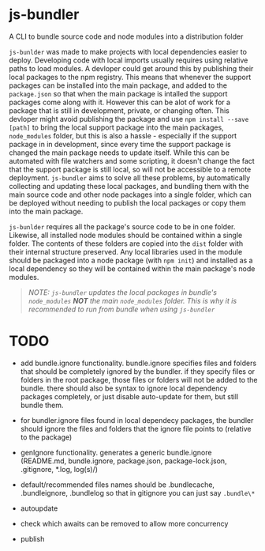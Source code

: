 # js-bundler

A CLI to bundle source code and node modules into a distribution folder

`js-bunlder` was made to make projects with local dependencies easier to deploy. Developing code with local imports usually requires using relative paths to load modules. A devloper could get around this by publishing their local packages to the npm registry. This means that whenever the support packages can be installed into the main package, and added to the `package.json` so that when the main package is intalled the support packages come along with it. However this can be alot of work for a package that is still in development, private, or changing often. This devloper might avoid publishing the package and use `npm install --save [path]` to bring the local support package into the main packages, `node_modules` folder, but this is also a hassle - especially if the support package in in development, since every time the support package is changed the main package needs to update itself. While this can be automated with file watchers and some scripting, it doesn't change the fact that the support package is still local, so will not be accessible to a remote deployment. `js-bundler` aims to solve all these problems, by automatically collecting and updating these local packages, and bundling them with the main source code and other node packages into a single folder, which can be deployed without needing to publish the local packages or copy them into the main package.

`js-bunlder` requires all the package's source code to be in one folder. Likewise, all installed node modules should be contained within a single folder. The contents of these folders are copied into the `dist` folder with their internal structure preserved. Any local libraries used in the module should be packaged into a node package (with `npm init`) and installed as a local dependency so they will be contained within the main package's node modules.

> _NOTE: `js-bundler` updates the local packages in bundle's `node_modules` **NOT** the main `node_modules` folder. This is why it is recommended to run from bundle when using `js-bundler`_

# TODO

- add bundle.ignore functionality. bundle.ignore specifies files and folders that should be completely ignored by the bundler. if they specify files or folders in the root package, those files or folders will not be added to the bundle. there should also be syntax to ignore local dependency packages completely, or just disable auto-update for them, but still bundle them.
- for bundler.ignore files found in local dependecy packages, the bundler should ignore the files and folders that the ignore file points to (relative to the package)

- genIgnore functionality. generates a generic bundle.ignore (README.md, bundle.ignore, package.json, package-lock.json, .gitignore, \*.log, log(s)/)

- default/recommended files names should be .bundlecache, .bundleignore, .bundlelog so that in gitignore you can just say `.bundle\*`

- autoupdate

- check which awaits can be removed to allow more concurrency

- publish
